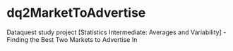 # dq2MarketToAdvertise
Dataquest study project [Statistics Intermediate: Averages and Variability] - Finding the Best Two Markets to Advertise In 
